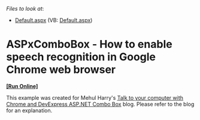 <!-- default file list -->
*Files to look at*:

* [Default.aspx](./CS/WebSite/Default.aspx) (VB: [Default.aspx](./VB/WebSite/Default.aspx))
<!-- default file list end -->
# ASPxComboBox - How to enable speech recognition in Google Chrome web browser
<!-- run online -->
**[[Run Online]](https://codecentral.devexpress.com/e3438)**
<!-- run online end -->


<p>This example was created for Mehul Harry's <a href="http://community.devexpress.com/blogs/aspnet/archive/2011/08/18/Talk-to-your-computer-with-Chrome-and-DevExpress-ASPNET-Combo-Box.aspx"><u>Talk to your computer with Chrome and DevExpress ASP.NET Combo Box</u></a> blog. Please refer to the blog for an explanation.</p>

<br/>


